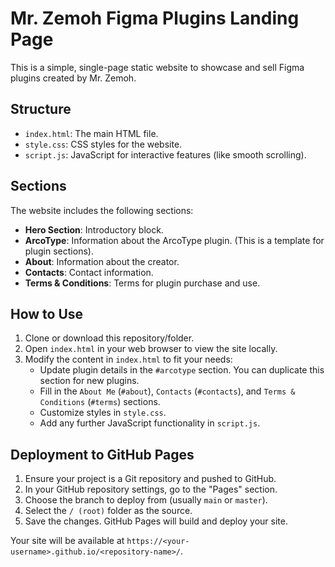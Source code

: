 # Mr. Zemoh Figma Plugins Landing Page

This is a simple, single-page static website to showcase and sell Figma plugins created by Mr. Zemoh.

## Structure

- `index.html`: The main HTML file.
- `style.css`: CSS styles for the website.
- `script.js`: JavaScript for interactive features (like smooth scrolling).

## Sections

The website includes the following sections:

- **Hero Section**: Introductory block.
- **ArcoType**: Information about the ArcoType plugin. (This is a template for plugin sections).
- **About**: Information about the creator.
- **Contacts**: Contact information.
- **Terms & Conditions**: Terms for plugin purchase and use.

## How to Use

1.  Clone or download this repository/folder.
2.  Open `index.html` in your web browser to view the site locally.
3.  Modify the content in `index.html` to fit your needs:
    *   Update plugin details in the `#arcotype` section. You can duplicate this section for new plugins.
    *   Fill in the `About Me` (`#about`), `Contacts` (`#contacts`), and `Terms & Conditions` (`#terms`) sections.
    *   Customize styles in `style.css`.
    *   Add any further JavaScript functionality in `script.js`.

## Deployment to GitHub Pages

1.  Ensure your project is a Git repository and pushed to GitHub.
2.  In your GitHub repository settings, go to the "Pages" section.
3.  Choose the branch to deploy from (usually `main` or `master`).
4.  Select the `/ (root)` folder as the source.
5.  Save the changes. GitHub Pages will build and deploy your site.

Your site will be available at `https://<your-username>.github.io/<repository-name>/`.
